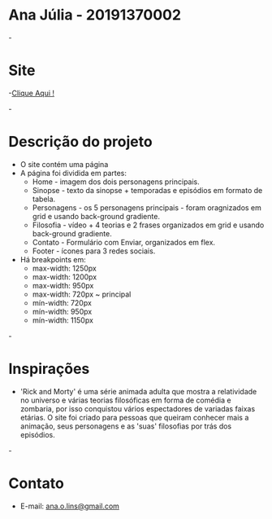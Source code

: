 # Ana Júlia - 20191370002
-<h1>Site</h1>
  -<a href="https://anajulia29.github.io/projlm.github.io/site/" target="_blank">Clique Aqui !</a>
  
-<h1>Descrição do projeto</h1>
  - O site contém uma página
  - A página foi dividida em partes:
      - Home - imagem dos dois personagens principais. 
      - Sinopse - texto da sinopse + temporadas e episódios em formato de tabela.
      - Personagens - os 5 personagens principais - foram oragnizados em grid e usando back-ground gradiente. 
      - Filosofia - vídeo + 4 teorias e 2 frases organizados em grid e usando back-ground gradiente.
      - Contato - Formulário com Enviar, organizados em flex.
      - Footer - ícones para 3 redes sociais.
  - Há breakpoints em:
      - max-width: 1250px
      - max-width: 1200px
      - max-width: 950px
      - max-width: 720px ~ principal
      - mín-width: 720px
      - mín-width: 950px
      - mín-width: 1150px
      
-<h1>Inspirações</h1>
  - 'Rick and Morty' é uma série animada adulta que mostra a relatividade no universo e várias teorias filosóficas em forma de comédia e zombaria, por isso conquistou vários espectadores de variadas faixas etárias. O site foi criado para pessoas que queiram conhecer mais a animação, seus personagens e as 'suas' filosofias por trás dos episódios.

-<h1>Contato</h1>
  - E-mail:  ana.o.lins@gmail.com
